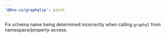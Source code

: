 ```yaml
---
'@0no-co/graphqlsp': patch
---
```


Fix schema name being determined incorrectly when calling `graphql` from namespace/property-access.
